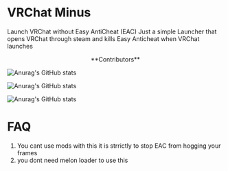 # VRChat Minus
Launch VRChat without Easy AntiCheat (EAC)
Just a simple Launcher that opens VRChat through steam and kills Easy Anticheat when VRChat launches
<p align="center">
**Contributors**
</p>

![Anurag's GitHub stats](https://github-readme-stats.vercel.app/api?username=koyoinu&show_icons=true&theme=aura)


![Anurag's GitHub stats](https://github-readme-stats.vercel.app/api?username=AvyThyFloof&show_icons=true&theme=gotham)


![Anurag's GitHub stats](https://github-readme-stats.vercel.app/api?username=LudoDash&show_icons=true&theme=panda)

# FAQ
1. You cant use mods with this it is strrictly to stop EAC from hogging your frames
2. you dont need melon loader to use this
